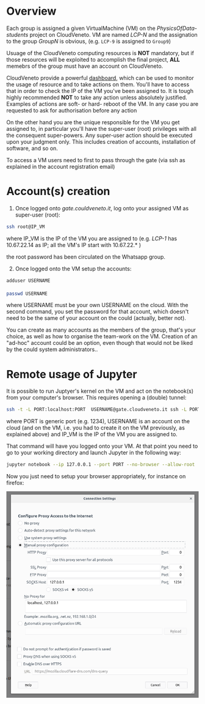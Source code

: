 # Overview

Each group is assigned a given VirtualMachine (VM) on the *PhysicsOfData-students* project on CloudVeneto.
VM are named *LCP-N* and the assignation to the group *GroupN* is obvious, (e.g. `LCP-9` is assigned to `Group9`)

Usuage of the CloudVeneto computing resources is **NOT** mandatory, but if those resources will be exploited to accomplish the final project, **ALL** memebrs of the group must have an account on CloudVeneto.

CloudVeneto provide a powerful [dashboard](https://cloud-areapd.pd.infn.it/dashboard/project/), which can be used to monitor the usage of resource and to take actions on them. You'll have to access that in order to check the IP of the VM you've been assigned to.
It is tough highly recommended **NOT** to take any action unless absolutely justified. Examples of actions are soft- or hard- reboot of the VM. In any case you are requested to ask for authorisation before any action  

On the other hand you are the unique responsible for the VM you get assigned to, in particular you'll have the super-user (root) privileges with all the consequent super-powers. Any super-user action should be executed upon your judgment only. This includes creation of accounts, installation of software, and so on.

To access a VM users need to first to pass through the gate (via ssh as explained in the account registration email)

# Account(s) creation

1. Once logged onto *gate.couldveneto.it*, log onto your assigned VM as super-user (root):

```bash
ssh root@IP_VM
```

where IP_VM is the IP of the VM you are assigned to (e.g. *LCP-1* has 10.67.22.14 as IP; all the VM's IP start with 10.67.22.* )

the root password has been circulated on the Whatsapp group.

2. Once logged onto the VM setup the accounts:

```bash
adduser USERNAME

passwd USERNAME
```

where USERNAME must be your own USERNAME on the cloud. With the second command, you set the password for that account, which doesn't need to be the same of your account on the could (actually, better not).

You can create as many accounts as the members of the group, that's your choice, as well as how to organise the team-work on the VM.
Creation of an "ad-hoc" account could be an option, even though that would not be liked by the could system administrators..

# Remote usage of Jupyter

It is possible to run Juptyer's kernel on the VM and act on the notebook(s) from your computer's browser. This requires opening a (double) tunnel:

```bash
ssh -t -L PORT:localhost:PORT  USERNAME@gate.cloudveneto.it ssh -L PORT:localhost:PORT USERNAME@IP_VM
```

where PORT is generic port (e.g. 1234), USERNAME is an account on the cloud (and on the VM, i.e. you had to create it on the VM previously, as explained above) and IP_VM is the IP of the VM you are assigned to.

That command will have you logged onto your VM. At that point you need to go to your working directory and launch Jupyter in the following way:

```bash
jupyter notebook --ip 127.0.0.1 --port PORT --no-browser --allow-root
```

Now you just need to setup your browser appropriately, for instance on firefox:

![alt text](./FirfoxSetup.png)
